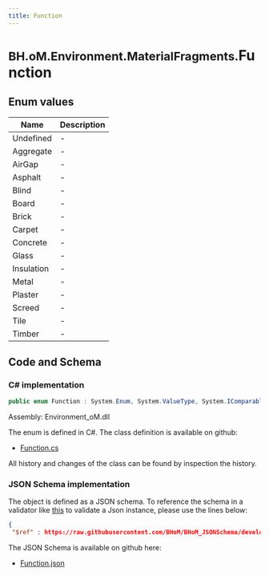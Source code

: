 ```yaml
---
title: Function
---
```


# <small>BH.oM.Environment.MaterialFragments.</small>**Function**



## Enum values

| Name            | Description                                                    |
|-----------------|----------------------------------------------------------------|
| Undefined |  -  |
| Aggregate |  -  |
| AirGap |  -  |
| Asphalt |  -  |
| Blind |  -  |
| Board |  -  |
| Brick |  -  |
| Carpet |  -  |
| Concrete |  -  |
| Glass |  -  |
| Insulation |  -  |
| Metal |  -  |
| Plaster |  -  |
| Screed |  -  |
| Tile |  -  |
| Timber |  -  |


## Code and Schema

### C# implementation

``` C# title="C#"
public enum Function : System.Enum, System.ValueType, System.IComparable, System.ISpanFormattable, System.IFormattable, System.IConvertible
```

Assembly: Environment_oM.dll

The enum is defined in C#. The class definition is available on github:

- [Function.cs](https://github.com/BHoM/BHoM/blob/develop/Environment_oM/MaterialFragments\Enums\Function.cs)

All history and changes of the class can be found by inspection the history.
### JSON Schema implementation

The object is defined as a JSON schema. To reference the schema in a validator like [this](https://www.jsonschemavalidator.net/) to validate a Json instance, please use the lines below:

``` json title="JSON Schema"
{
 "$ref" : https://raw.githubusercontent.com/BHoM/BHoM_JSONSchema/develop/Environment_oM/MaterialFragments/Function.json}
```

The JSON Schema is available on github here:

- [Function.json](https://github.com/BHoM/BHoM_JSONSchema/blob/develop/Environment_oM/MaterialFragments/Function.json)
